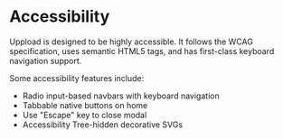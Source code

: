 # Accessibility

Uppload is designed to be highly accessible. It follows the WCAG specification, uses semantic HTML5 tags, and has first-class keyboard navigation support.

Some accessibility features include:

- Radio input-based navbars with keyboard navigation
- Tabbable native buttons on home
- Use "Escape" key to close modal
- Accessibility Tree-hidden decorative SVGs
